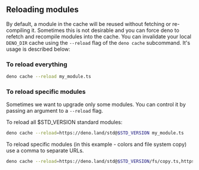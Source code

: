 ## Reloading modules

By default, a module in the cache will be reused without fetching or
re-compiling it. Sometimes this is not desirable and you can force deno to
refetch and recompile modules into the cache. You can invalidate your local
`DENO_DIR` cache using the `--reload` flag of the `deno cache` subcommand. It's
usage is described below:

### To reload everything

```bash
deno cache --reload my_module.ts
```

### To reload specific modules

Sometimes we want to upgrade only some modules. You can control it by passing an
argument to a `--reload` flag.

To reload all \$STD_VERSION standard modules:

```bash
deno cache --reload=https://deno.land/std@$STD_VERSION my_module.ts
```

To reload specific modules (in this example - colors and file system copy) use a
comma to separate URLs.

```bash
deno cache --reload=https://deno.land/std@$STD_VERSION/fs/copy.ts,https://deno.land/std@$STD_VERSION/fmt/colors.ts my_module.ts
```

<!-- Should this be part of examples? -->
